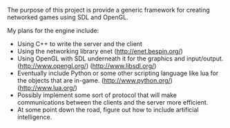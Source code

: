 The purpose of this project is provide a generic framework for creating networked games using SDL and OpenGL.

My plans for the engine include:
  * Using C++ to write the server and the client
  * Using the networking library enet (http://enet.bespin.org/)
  * Using OpenGL with SDL underneath it for the graphics and input/output. (http://www.opengl.org/) (http://www.libsdl.org/)
  * Eventually include Python or some other scripting language like lua for the objects that are in-game. (http://www.python.org/) (http://www.lua.org/)
  * Possibly implement some sort of protocol that will make communications between the clients and the server more efficient.
  * At some point down the road, figure out how to include artificial intelligence.